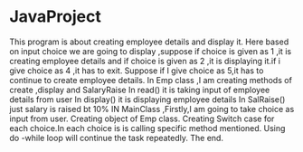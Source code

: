 # JavaProject
This program is about creating employee details and display it.
Here based on input choice we are going to display ,suppose if choice is given as 1 ,it is creating employee details and if choice is given as 2 ,it is displaying it.if i give choice as 4 ,it has to exit.
Suppose if I give choice as 5,it has to continue to create employee details.
In Emp class ,I am creating methods of create ,display and SalaryRaise 
In read() it is taking input of employee details from user
In display() it is displaying employee details
In SalRaise() just salary is raised bt 10%
IN MainClass ,Firstly,I am going to take choice as input from user.
Creating object of Emp class.
Creating Switch case for each choice.In each choice is is calling specific method mentioned.
Using do -while loop will continue the task repeatedly.
The end.
